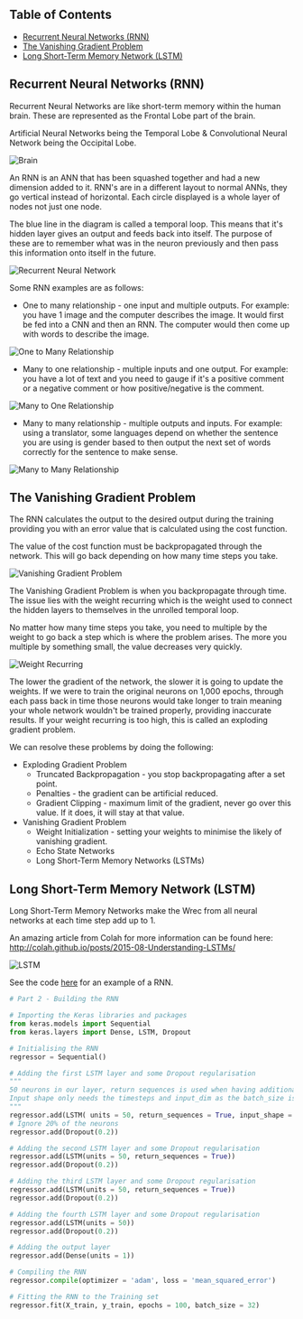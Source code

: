 ## Table of Contents
* [Recurrent Neural Networks (RNN)](#recurrent-neural-networks-rnn)
* [The Vanishing Gradient Problem](#the-vanishing-gradient-problem)
* [Long Short-Term Memory Network (LSTM)](#long-short-term-memory-network-lstm)

## Recurrent Neural Networks (RNN)
Recurrent Neural Networks are like short-term memory within the human brain. These are represented as the Frontal Lobe part of the brain.

Artificial Neural Networks being the Temporal Lobe & Convolutional Neural Network being the Occipital Lobe.

![Brain](https://acius.co.uk/wp-content/themes/acius/machine_learning/imgs/dl/brain.png)

An RNN is an ANN that has been squashed together and had a new dimension added to it. RNN's are in a different layout to normal ANNs, they go vertical instead of horizontal. Each circle displayed is a whole layer of nodes not just one node.

The blue line in the diagram is called a temporal loop. This means that it's hidden layer gives an output and feeds back into itself. The purpose of these are to remember what was in the neuron previously and then pass this information onto itself in the future.

![Recurrent Neural Network](https://acius.co.uk/wp-content/themes/acius/machine_learning/imgs/dl/rnn.png)

Some RNN examples are as follows:
* One to many relationship - one input and multiple outputs. For example: you have 1 image and the computer describes the 
  image. It would first be fed into a CNN and then an RNN. The computer would then come up with words to describe the 
  image.

![One to Many Relationship](https://acius.co.uk/wp-content/themes/acius/machine_learning/imgs/dl/one-to-many-relationship.png)

* Many to one relationship - multiple inputs and one output. For example: you have a lot of text and you need to gauge if 
  it's a positive comment or a negative comment or how positive/negative is the comment.

![Many to One Relationship](https://acius.co.uk/wp-content/themes/acius/machine_learning/imgs/dl/many-to-one-relationship.png)

* Many to many relationship - multiple outputs and inputs. For example: using a translator, some languages depend on 
  whether the sentence you are using is gender based to then output the next set of words correctly for the sentence to 
  make sense.

![Many to Many Relationship](https://acius.co.uk/wp-content/themes/acius/machine_learning/imgs/dl/many-to-many-relationship.png)

## The Vanishing Gradient Problem
The RNN calculates the output to the desired output during the training providing you with an error value that is calculated using the cost function. 

The value of the cost function must be backpropagated through the network. This will go back depending on how many time steps you take.

![Vanishing Gradient Problem](https://acius.co.uk/wp-content/themes/acius/machine_learning/imgs/dl/vanishing-gradient-problem.png)

The Vanishing Gradient Problem is when you backpropagate through time. The issue lies with the weight recurring which is the weight used to connect the hidden layers to themselves in the unrolled temporal loop. 

No matter how many time steps you take, you need to multiple by the weight to go back a step which is where the problem arises. The more you multiple by something small, the value decreases very quickly.

![Weight Recurring](https://acius.co.uk/wp-content/themes/acius/machine_learning/imgs/dl/weight-recurring.png)

The lower the gradient of the network, the slower it is going to update the weights. If we were to train the original neurons on 1,000 epochs, through each pass back in time those neurons would take longer to train meaning your whole network wouldn't be trained properly, providing inaccurate results. If your weight recurring is too high, this is called an exploding gradient problem.

We can resolve these problems by doing the following:
* Exploding Gradient Problem
   * Truncated Backpropagation - you stop backpropagating after a set point.
   * Penalties - the gradient can be artificial reduced.
   * Gradient Clipping - maximum limit of the gradient, never go over this value. If it does, it will stay at that value.
* Vanishing Gradient Problem
   * Weight Initialization - setting your weights to minimise the likely of vanishing gradient.
   * Echo State Networks
   * Long Short-Term Memory Networks (LSTMs)

## Long Short-Term Memory Network (LSTM)
Long Short-Term Memory Networks make the Wrec from all neural networks at each time step add up to 1.

An amazing article from Colah for more information can be found here:
http://colah.github.io/posts/2015-08-Understanding-LSTMs/

![LSTM](https://acius.co.uk/wp-content/themes/acius/machine_learning/imgs/dl/lstm.png)

See the code [here](https://github.com/Achronus/Machine-Learning-101/blob/master/coding_templates_and_data_files/deep_learning/0.%20supervised_networks/2.%20recurrent_neural_network.py) for an example of a RNN.

```python
# Part 2 - Building the RNN

# Importing the Keras libraries and packages
from keras.models import Sequential
from keras.layers import Dense, LSTM, Dropout

# Initialising the RNN
regressor = Sequential()

# Adding the first LSTM layer and some Dropout regularisation
"""
50 neurons in our layer, return sequences is used when having additional layers.
Input shape only needs the timesteps and input_dim as the batch_size is taken into account automatically.
"""
regressor.add(LSTM( units = 50, return_sequences = True, input_shape = (X_train.shape[1], 1) ))
# Ignore 20% of the neurons
regressor.add(Dropout(0.2))

# Adding the second LSTM layer and some Dropout regularisation
regressor.add(LSTM(units = 50, return_sequences = True))
regressor.add(Dropout(0.2))

# Adding the third LSTM layer and some Dropout regularisation
regressor.add(LSTM(units = 50, return_sequences = True))
regressor.add(Dropout(0.2))

# Adding the fourth LSTM layer and some Dropout regularisation
regressor.add(LSTM(units = 50))
regressor.add(Dropout(0.2))

# Adding the output layer
regressor.add(Dense(units = 1))

# Compiling the RNN
regressor.compile(optimizer = 'adam', loss = 'mean_squared_error')

# Fitting the RNN to the Training set
regressor.fit(X_train, y_train, epochs = 100, batch_size = 32)
```